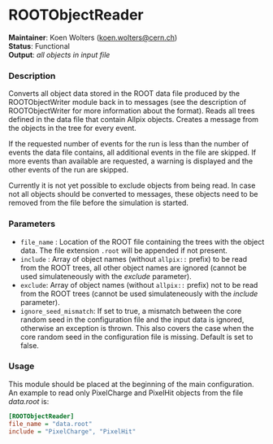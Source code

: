 # ROOTObjectReader
**Maintainer**: Koen Wolters (<koen.wolters@cern.ch>)  
**Status**: Functional  
**Output**: *all objects in input file*

### Description
Converts all object data stored in the ROOT data file produced by the ROOTObjectWriter module back in to messages (see the description of ROOTObjectWriter for more information about the format). Reads all trees defined in the data file that contain Allpix objects. Creates a message from the objects in the tree for every event.

If the requested number of events for the run is less than the number of events the data file contains, all additional events in the file are skipped. If more events than available are requested, a warning is displayed and the other events of the run are skipped.

Currently it is not yet possible to exclude objects from being read. In case not all objects should be converted to messages, these objects need to be removed from the file before the simulation is started.

### Parameters
* `file_name` : Location of the ROOT file containing the trees with the object data. The file extension `.root` will be appended if not present.
* `include` : Array of object names (without `allpix::` prefix) to be read from the ROOT trees, all other object names are ignored (cannot be used simulateneously with the *exclude* parameter).
* `exclude`: Array of object names (without `allpix::` prefix) not to be read from the ROOT trees (cannot be used simulateneously with the *include* parameter).
* `ignore_seed_mismatch`: If set to true, a mismatch between the core random seed in the configuration file and the input data is ignored, otherwise an exception is thrown. This also covers the case when the core random seed in the configuration file is missing. Default is set to false. 

### Usage
This module should be placed at the beginning of the main configuration. An example to read only PixelCharge and PixelHit objects from the file *data.root* is:

```ini
[ROOTObjectReader]
file_name = "data.root"
include = "PixelCharge", "PixelHit"
```
